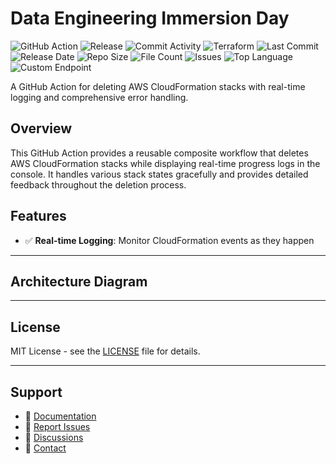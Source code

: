 # Data Engineering Immersion Day

![GitHub Action](https://img.shields.io/badge/GitHub-Action-blue?logo=github)&nbsp;![Release](https://github.com/subhamay-bhattacharyya/5104-data-engineering-tf/actions/workflows/release.yaml/badge.svg)&nbsp;![Commit Activity](https://img.shields.io/github/commit-activity/t/subhamay-bhattacharyya/5104-data-engineering-tf)&nbsp;![Terraform](https://img.shields.io/badge/AWS-Terraform-orange?logo=amazonaws)&nbsp;![Last Commit](https://img.shields.io/github/last-commit/subhamay-bhattacharyya/5104-data-engineering-tf)&nbsp;![Release Date](https://img.shields.io/github/release-date/subhamay-bhattacharyya/5104-data-engineering-tf)&nbsp;![Repo Size](https://img.shields.io/github/repo-size/subhamay-bhattacharyya/5104-data-engineering-tf)&nbsp;![File Count](https://img.shields.io/github/directory-file-count/subhamay-bhattacharyya/5104-data-engineering-tf)&nbsp;![Issues](https://img.shields.io/github/issues/subhamay-bhattacharyya/5104-data-engineering-tf)&nbsp;![Top Language](https://img.shields.io/github/languages/top/subhamay-bhattacharyya/5104-data-engineering-tf)&nbsp;![Custom Endpoint](https://img.shields.io/endpoint?url=https://gist.githubusercontent.com/bsubhamay/15d47846192425a44a3fdd4b1f1dcc31/raw/5104-data-engineering-tf.json?)


A GitHub Action for deleting AWS CloudFormation stacks with real-time logging and comprehensive error handling.

## Overview

This GitHub Action provides a reusable composite workflow that deletes AWS CloudFormation stacks while displaying real-time progress logs in the console. It handles various stack states gracefully and provides detailed feedback throughout the deletion process.

## Features

- ✅ **Real-time Logging**: Monitor CloudFormation events as they happen

---

## Architecture Diagram


---

## License

MIT License - see the [LICENSE](LICENSE) file for details.

---

## Support

- 📖 [Documentation](https://github.com/subhamay-bhattacharyya/5104-data-engineering-tf/wiki)
- 🐛 [Report Issues](https://github.com/subhamay-bhattacharyya/5104-data-engineering-tf/issues)
- 💬 [Discussions](https://github.com/subhamay-bhattacharyya/5104-data-engineering-tf/discussions)
- 📧 [Contact](mailto:support@subhamay.aws@gmail.com)